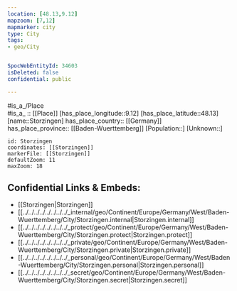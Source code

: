 ```yaml
---
location: [48.13,9.12] 
mapzoom: [7,12] 
mapmarker: city 
type: City
tags:
- geo/City


SpocWebEntityId: 34603
isDeleted: false
confidential: public

---
```

#is_a_/Place  
#is_a_ :: [[Place]] 
[has_place_longitude::9.12] 
[has_place_latitude::48.13] 
[name::Storzingen] 
has_place_country:: [[Germany]]  
has_place_province:: [[Baden-Wuerttemberg]] 
[Population::] 
[Unknown::] 


```leaflet
id: Storzingen
coordinates: [[Storzingen]] 
markerFile: [[Storzingen]] 
defaultZoom: 11 
maxZoom: 18
```


## Confidential Links & Embeds: 
- [[Storzingen|Storzingen]]  
- [[../../../../../../../../_internal/geo/Continent/Europe/Germany/West/Baden-Wuerttemberg/City/Storzingen.internal|Storzingen.internal]] 
- [[../../../../../../../../_protect/geo/Continent/Europe/Germany/West/Baden-Wuerttemberg/City/Storzingen.protect|Storzingen.protect]] 
- [[../../../../../../../../_private/geo/Continent/Europe/Germany/West/Baden-Wuerttemberg/City/Storzingen.private|Storzingen.private]] 
- [[../../../../../../../../_personal/geo/Continent/Europe/Germany/West/Baden-Wuerttemberg/City/Storzingen.personal|Storzingen.personal]] 
- [[../../../../../../../../_secret/geo/Continent/Europe/Germany/West/Baden-Wuerttemberg/City/Storzingen.secret|Storzingen.secret]] 
